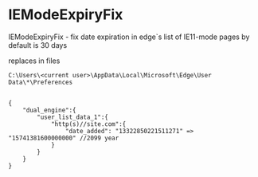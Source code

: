 # IEModeExpiryFix
IEModeExpiryFix - fix date expiration in edge`s list of IE11-mode pages
by default is 30 days

replaces in files

	C:\Users\<current user>\AppData\Local\Microsoft\Edge\User Data\*\Preferences


    {
	    "dual_engine":{
		    "user_list_data_1":{
			    "http(s)//site.com":{
				    "date_added": "13322850221511271" => "15741381600000000" //2099 year
			    }
		    }
	    }
    }

